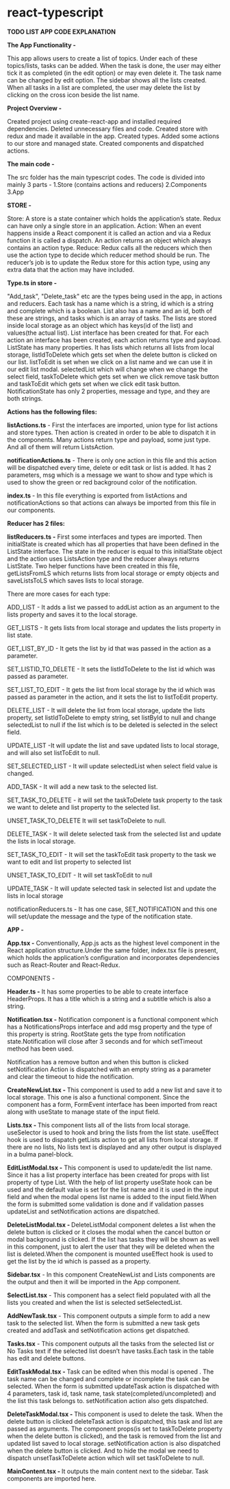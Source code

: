 # react-typescript
<b> TODO LIST APP CODE EXPLANATION </b>


<b>The App Functionality - </b>

This app allows users to create a list of topics. Under each of these topics/lists, tasks can be added. When the task is done, the user may either tick it as completed (in the edit option) or may even delete it. The task name can be changed by edit option. The sidebar shows all the lists created. When all tasks in a list are completed, the user may delete the list by clicking on the cross icon beside the list name.


<b>Project Overview - </b>

Created project using create-react-app and installed required dependencies.
Deleted unnecessary files and code.
Created store with redux and made it available in the app.
Created types.
Added some actions to our store and managed state.
Created components and dispatched actions.

<b>The main code - </b>

The src folder has the main typescript codes.
The code is divided into mainly 3 parts - 
1.Store (contains actions and reducers)
2.Components
3.App

<b>STORE - </b>

Store: A store is a state container which holds the application’s state. Redux can have only a single store in an application.
Action: When an event happens inside a React component it is called an action and via a Redux function it is called a dispatch. An action returns an object which always contains  an action type.
Reduce: Redux calls all the reducers which then use the action type to decide
 which reducer method should be run. The reducer’s job is to update the Redux store for this action type, using any extra data that the action may have included.


<b>Type.ts in store -</b>

"Add_task", "Delete_task" etc are the types being used in the app, in actions and reducers.
Each task has a name which is a string, id which is a string and complete which is a boolean.
List also has a name and an id, both of these are strings, and tasks which is an array of tasks.
The lists are stored inside local storage as an object which has keys(id of the list) and values(the actual list). List interface has been created for that.
For each action an interface has been created, each action returns type and payload.
ListState has many properties. It has lists which  returns all lists from local storage, listIdToDelete which gets set when the delete button is clicked on our list. 
listToEdit is set when we click on a list name and we can use it in our edit list modal.
selectedList which will change when we change the select field, taskToDelete which gets set when we click remove task button and taskToEdit which gets set when we click edit task button.
NotificationState has only 2 properties, message and type, and they are both strings.

<b>Actions has the following files:</b>

<b>listActions.ts</b> - First the interfaces are imported, union type for list actions and store types. 
Then action is created in order to be able to dispatch it in the components. Many actions return type and payload, some just type. And all of them will return ListsAction.

<b>notificationActions.ts</b> - There is only one action in this file and this action will be dispatched every time, delete or edit task or list is added. It has 2 parameters, msg which is a message we want to show  and type which is used to show the green or red background color of the notification.

<b>index.ts </b> - In this file everything is exported from listActions and notificationActions 
 so that actions can always be imported from this file in our components.


<b>Reducer has 2 files:</b>

<b>listReducers.ts -</b>  First some interfaces and types are imported. Then  initialState is created which has all properties that have been defined in the ListState interface. The state in the reducer is equal to this initialState object and the action uses ListsAction type and the reducer  always returns ListState. Two helper functions have been created in this file, getListsFromLS which returns lists from local storage or empty objects and saveListsToLS which saves lists to local storage.

There are more cases for each type:

ADD_LIST - It adds a list we passed to addList action as an argument to the lists property and saves it to the local storage.

GET_LISTS - It gets lists from local storage and updates the lists property in list state.

GET_LIST_BY_ID - It gets the list by id that was passed in the action as a parameter.

SET_LISTID_TO_DELETE - It sets the listIdToDelete to the list id which was passed as parameter.

SET_LIST_TO_EDIT - It gets the list from local storage by the id which was  passed as parameter in the  action, and it sets the list to listToEdit property.

DELETE_LIST  - It will delete the list from local storage, update the lists property, set listIdToDelete to empty string, set listById to null and change selectedList to null if the list which is to be deleted is selected in the select field.

UPDATE_LIST -It will update the list and save updated lists to local storage, and will also set listToEdit to null.

SET_SELECTED_LIST - It will update selectedList when select field value is changed.

ADD_TASK - It will add a new task to the selected list.

SET_TASK_TO_DELETE - it will set the taskToDelete task property to the task we want to delete and list property to the selected list.

UNSET_TASK_TO_DELETE It will set taskToDelete to null.

DELETE_TASK - It will delete selected task from the selected list and update the lists in local storage.

SET_TASK_TO_EDIT - It will set the taskToEdit task property to the task we want to edit and list property to selected list

UNSET_TASK_TO_EDIT - It will set taskToEdit to null

UPDATE_TASK - It will update selected task in selected list and update the lists in local storage

notificationReducers.ts - It has one case, SET_NOTIFICATION and this one will set/update 
 the message and the type of the notification state.

<b>APP - </b>

<b>App.tsx  -</b> Conventionally, App.js acts as the highest level component in the React application structure.Under the same folder, index.tsx file is present, which holds the application’s configuration and incorporates dependencies such as React-Router and React-Redux. 


COMPONENTS - 

<b>Header.ts -</b>
 It has some properties to be able to create interface HeaderProps. It has a title which is a string and a subtitle which is also a string.

<b>Notification.tsx -</b>
 Notification component is a functional component which has a NotificationsProps interface and add msg property and the type of this property is string. RootState gets the type from notification state.Notification will close after 3 seconds and for which setTimeout method has been used.

Notification has a remove button and when this button is clicked setNotification Action is dispatched with an empty string as a parameter and clear the timeout to hide the notification.

<b>CreateNewList.tsx - </b>
This component is used to add a new list and save it to local storage. This one is also a functional component. Since the component has a form, FormEvent interface has been imported from react along with useState to manage state of the input field.

<b>Lists.tsx - </b>
This component lists all of the lists from local storage. useSelector is used to hook and bring the lists from the list state. useEffect hook is used to dispatch getLists action to get all lists from local storage. If there are no lists, No lists text is displayed and any other output is displayed in a bulma panel-block.

<b>EditListModal.tsx -</b>
 This component is used to update/edit the list name.
Since it has a list property  interface has been created for props with list property of type List. With the help of list property  useState hook can be used and the default value is set for the list name and it is used in the input field and when the modal opens list name is added to the input field.When the form is submitted some validation is done and if validation passes updateList and setNotification actions are dispatched.


<b>DeleteListModal.tsx - </b>
DeleteListModal component deletes a list when the delete button is clicked or it  closes the modal when the cancel button or modal background is clicked. If the list has tasks they will be shown as well in this component, just to alert the user that they will be deleted when the list is deleted.When the component is mounted useEffect hook is used to get the list by the id which is passed as a property.

<b>Sidebar.tsx</b> - In this component CreateNewList and Lists components are the output and then it will be imported in the App component.

<b>SelectList.tsx</b> - This component has a select field populated with all the lists you created and when the list is selected setSelectedList.

<b>AddNewTask.tsx</b> - This component outputs a simple form to add a new task to the selected list.
When the form is submitted a new task gets created and addTask and setNotification actions get dispatched.


<b>Tasks.tsx</b> - This component outputs all the tasks from the selected list or No Tasks text if the selected list doesn’t have tasks.Each task in the table has edit and delete buttons.


<b>EditTaskModal.tsx - </b>
Task can be edited when this modal is opened . The task name can be changed and complete  or incomplete the task can be selected. When the form is submitted updateTask action is dispatched with 4 parameters, task id, task name, task state(completed/uncompleted) and the list this task belongs to. setNotification action also gets dispatched.


<b>DeleteTaskModal.tsx - </b>
This component is used to delete the task. When the delete button is clicked deleteTask action is dispatched, this task and list are passed as arguments. The component props(is set to taskToDelete property when the delete button is clicked), and the task is removed from the list and updated list saved to local storage. setNotification action is also dispatched when the delete button is clicked. And to hide the modal we need to dispatch unsetTaskToDelete action which will set taskToDelete to null.


<b>MainContent.tsx - </b>
It outputs the main content next to the sidebar. Task components are imported here.
